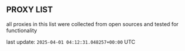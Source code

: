 ## PROXY LIST

all proxies in this list were collected from open sources and tested for functionality

last update: `2025-04-01 04:12:31.048257+00:00` UTC